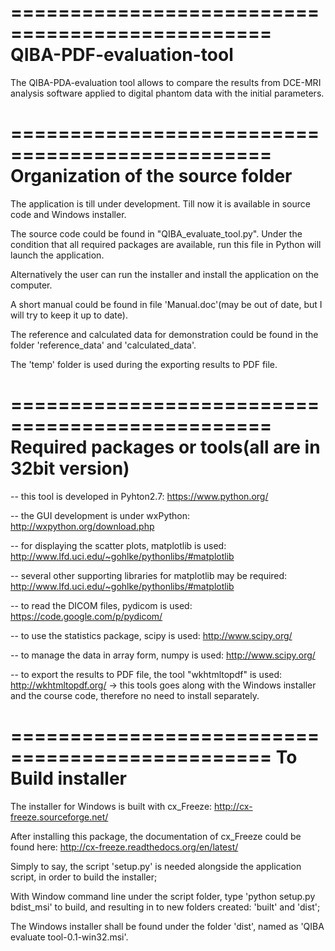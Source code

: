 ================================================
QIBA-PDF-evaluation-tool
================================================

The QIBA-PDA-evaluation tool allows to compare the results from DCE-MRI analysis software applied to digital phantom data with the initial parameters.

================================================
Organization of the source folder
================================================

The application is till under development. Till now it is available in source code and Windows installer.

The source code could be found in "QIBA_evaluate_tool.py". Under the condition that all required packages are available, run this file in Python will launch the application.

Alternatively the user can run the installer and install the application on the computer.

A short manual could be found in file 'Manual.doc'(may be out of date, but I will try to keep it up to date). 

The reference and calculated data for demonstration could be found in the folder 'reference_data' and 'calculated_data'. 

The 'temp' folder is used during the exporting results to PDF file.

================================================
Required packages or tools(all are in 32bit version)
================================================

-- this tool is developed in Pyhton2.7: https://www.python.org/

-- the GUI development is under wxPython:  http://wxpython.org/download.php

-- for displaying the scatter plots, matplotlib is used: http://www.lfd.uci.edu/~gohlke/pythonlibs/#matplotlib

-- several other supporting libraries for matplotlib may be required: http://www.lfd.uci.edu/~gohlke/pythonlibs/#matplotlib

-- to read the DICOM files, pydicom is used: https://code.google.com/p/pydicom/

-- to use the statistics package, scipy is used: http://www.scipy.org/

-- to manage the data in array form, numpy is used: http://www.scipy.org/

-- to export the results to PDF file, the tool "wkhtmltopdf" is used: http://wkhtmltopdf.org/
	-> this tools goes along with the Windows installer and the course code, therefore no need to install separately.

================================================
To Build installer
================================================

The installer for Windows is built with cx_Freeze: http://cx-freeze.sourceforge.net/

After installing this package, the documentation of cx_Freeze could be found here: http://cx-freeze.readthedocs.org/en/latest/

Simply to say, the script 'setup.py' is needed alongside the application script, in order to build the installer;

With Window command line under the script folder, type 'python setup.py bdist_msi' to build, and resulting in to new folders created: 'built' and 'dist';

The Windows installer shall be found under the folder 'dist', named as 'QIBA evaluate tool-0.1-win32.msi'.
